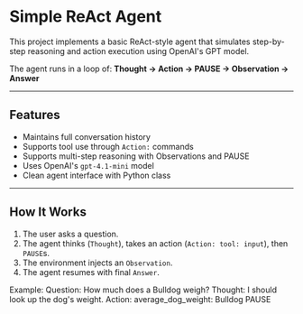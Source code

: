#  Simple ReAct Agent

This project implements a basic ReAct-style agent that simulates step-by-step reasoning and action execution using OpenAI's GPT model.

The agent runs in a loop of:
**Thought → Action → PAUSE → Observation → Answer**

---

##  Features

- Maintains full conversation history
- Supports tool use through `Action:` commands
- Supports multi-step reasoning with Observations and PAUSE
- Uses OpenAI's `gpt-4.1-mini` model
- Clean agent interface with Python class

---

## How It Works

1. The user asks a question.
2. The agent thinks (`Thought`), takes an action (`Action: tool: input`), then `PAUSE`s.
3. The environment injects an `Observation`.
4. The agent resumes with final `Answer`.

Example:
Question: How much does a Bulldog weigh?
Thought: I should look up the dog's weight.
Action: average_dog_weight: Bulldog
PAUSE
